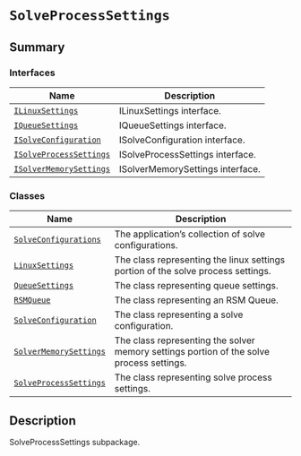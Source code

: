 <a id="solveprocesssettings"></a>

# `SolveProcessSettings`

<a id="summary"></a>

## Summary

### Interfaces

| Name | Description |
|-------------------------------------------------------------------------------------------------------------------------------------------------------------|----------------------------------|
| [`ILinuxSettings`](ILinuxSettings.md#ansys.mechanical.stubs.v241.Ansys.ACT.Mechanical.Application.SolveProcessSettings.ILinuxSettings)                      | ILinuxSettings interface.        |
| [`IQueueSettings`](IQueueSettings.md#ansys.mechanical.stubs.v241.Ansys.ACT.Mechanical.Application.SolveProcessSettings.IQueueSettings)                      | IQueueSettings interface.        |
| [`ISolveConfiguration`](ISolveConfiguration.md#ansys.mechanical.stubs.v241.Ansys.ACT.Mechanical.Application.SolveProcessSettings.ISolveConfiguration)       | ISolveConfiguration interface.   |
| [`ISolveProcessSettings`](ISolveProcessSettings.md#ansys.mechanical.stubs.v241.Ansys.ACT.Mechanical.Application.SolveProcessSettings.ISolveProcessSettings) | ISolveProcessSettings interface. |
| [`ISolverMemorySettings`](ISolverMemorySettings.md#ansys.mechanical.stubs.v241.Ansys.ACT.Mechanical.Application.SolveProcessSettings.ISolverMemorySettings) | ISolverMemorySettings interface. |

### Classes

| Name | Description |
|----------------------------------------------------------------------------------------------------------------------------------------------------------|------------------------------------------------------------------------------------------|
| [`SolveConfigurations`](SolveConfigurations.md#ansys.mechanical.stubs.v241.Ansys.ACT.Mechanical.Application.SolveProcessSettings.SolveConfigurations)    | The application’s collection of solve configurations.                                    |
| [`LinuxSettings`](LinuxSettings.md#ansys.mechanical.stubs.v241.Ansys.ACT.Mechanical.Application.SolveProcessSettings.LinuxSettings)                      | The class representing the linux settings portion of the solve process settings.         |
| [`QueueSettings`](QueueSettings.md#ansys.mechanical.stubs.v241.Ansys.ACT.Mechanical.Application.SolveProcessSettings.QueueSettings)                      | The class representing queue settings.                                                   |
| [`RSMQueue`](RSMQueue.md#ansys.mechanical.stubs.v241.Ansys.ACT.Mechanical.Application.SolveProcessSettings.RSMQueue)                                     | The class representing an RSM Queue.                                                     |
| [`SolveConfiguration`](SolveConfiguration.md#ansys.mechanical.stubs.v241.Ansys.ACT.Mechanical.Application.SolveProcessSettings.SolveConfiguration)       | The class representing a solve configuration.                                            |
| [`SolverMemorySettings`](SolverMemorySettings.md#ansys.mechanical.stubs.v241.Ansys.ACT.Mechanical.Application.SolveProcessSettings.SolverMemorySettings) | The class representing the solver memory settings portion of the solve process settings. |
| [`SolveProcessSettings`](SolveProcessSettings.md#ansys.mechanical.stubs.v241.Ansys.ACT.Mechanical.Application.SolveProcessSettings.SolveProcessSettings) | The class representing solve process settings.                                           |

<a id="description"></a>

## Description

SolveProcessSettings subpackage.

<!-- !! processed by numpydoc !! -->

